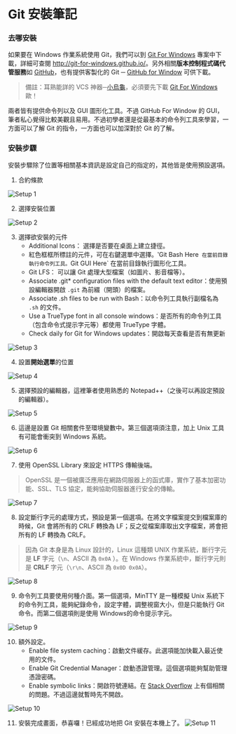 # Git 安裝筆記
### 去哪安裝
如果要在 Windows 作業系統使用 Git，我們可以到 [Git For Windows](http://git-scm.com/download/win '進去後，下載即自動開始') 專案中下載，詳細可查閱 <http://git-for-windows.github.io/>。另外相關**版本控制程式碼代管服務**如 [GitHub](https://github.com/ "前去 GitHub")，也有提供客製化的 Git ─ [GitHub for Window](https://desktop.github.com/ "前去 GitHub for Window" ) 可供下載。

>  備註：耳熟能詳的 VCS 神器─[小烏龜](http://code.google.com/p/tortoisegit/ "前去小烏龜下載")，必須要先下載 [Git For Windows](http://git-scm.com/download/win '進去後，下載即自動開始') 歐！

兩者皆有提供命令列以及 GUI 圖形化工具。不過 GitHub For Window 的 GUI，筆者私心覺得比較美觀且易用。不過初學者還是從最基本的命令列工具來學習，一方面可以了解 Git 的指令，一方面也可以加深對於 Git 的了解。

### 安裝步驟
安裝步驟除了位置等相關基本資訊是設定自己的指定的，其他皆是使用預設選項。

1. 合約條款

![Setup 1](/1_Basic/Git/Image/1_GitSetup1.png "Setup 1")

2. 選擇安裝位置

![Setup 2](/1_Basic/Git/Image/1_GitSetup2.png "Setup 2")

3. 選擇欲安裝的元件
    * Additional Icons： 選擇是否要在桌面上建立捷徑。
    * 紅色框框所標註的元件，可在右鍵選單中選擇。‵Git Bash Here` 在當前目錄執行命令列工具。`Git GUI Here` 在當前目錄執行圖形化工具。
    * Git LFS： 可以讓 Git 處理大型檔案（如圖片、影音檔等）。
    * Associate .git* configuration files with the default text editor：使用預設編輯器開啟 `.git` 為前綴（開頭）的檔案。
    * Associate .sh files to be run with Bash：以命令列工具執行副檔名為 `.sh` 的文件。
    * Use a TrueType font in all console windows：是否所有的命令列工具（包含命令式提示字元等）都使用 TrueType 字體。
    * Check daily for Git for Windows updates：開啟每天查看是否有無更新

![Setup 3](/1_Basic/Git/Image/1_GitSetup3.png "Setup 3")

4. 設置**開始選單**的位置

![Setup 4](/1_Basic/Git/Image/1_GitSetup4.png "Setup 4")


5. 選擇預設的編輯器，這裡筆者使用熟悉的 Notepad++（之後可以再設定預設的編輯器）。

![Setup 5](/1_Basic/Git/Image/1_GitSetup5.png "Setup 5")

6. 這邊是設置 Git 相關套件至環境變數中。第三個選項須注意，加上 Unix 工具有可能會衝突到 Windows 系統。

![Setup 6](/1_Basic/Git/Image/1_GitSetup6.png "Setup 6")

7. 使用 OpenSSL Library 來設定 HTTPS 傳輸後端。

> OpenSSL 是一個被廣泛應用在網路伺服器上的函式庫，實作了基本加密功能、SSL、TLS 協定，能夠協助伺服器進行安全的傳輸。

![Setup 7](/1_Basic/Git/Image/1_GitSetup7.png "Setup 7")

8. 設定斷行字元的處理方式，預設是第一個選項。在將文字檔案提交到檔案庫的時候，Git 會將所有的 CRLF 轉換為 LF；反之從檔案庫取出文字檔案，將會把所有的 LF 轉換為 CRLF。

> 因為 Git 本身是為 Linux 設計的，Linux 這種類 UNIX 作業系統，斷行字元是 **LF** 字元（`\n`、ASCII 為 `0x0A` ）。在 Windows 作業系統中，斷行字元則是 **CRLF** 字元（`\r\n`、ASCII 為 `0x0D 0x0A`）。

![Setup 8](/1_Basic/Git/Image/1_GitSetup8.png "Setup 8")

9. 命令列工具要使用何種介面。第一個選項，MinTTY 是一種模擬 Unix 系統下的命令列工具，能夠紀錄命令，設定字體，調整視窗大小，但是只能執行 Git 命令。而第二個選項則是使用 Windows的命令提示字元。

![Setup 9](/1_Basic/Git/Image/1_GitSetup9.png "Setup 9")

10. 額外設定。
    * Enable file system caching：啟動文件緩存。此選項能加快載入最近使用的文件。
    * Enable Git Credential Manager：啟動憑證管理。這個選項能夠幫助管理憑證密碼。
    * Enable symbolic links：開啟符號連結。在 [Stack Overflow](https://stackoverflow.com/questions/5917249/git-symlinks-in-windows/16754068#16754068) 上有個相關的問題。不過這邊就暫時先不開啟。

![Setup 10](/1_Basic/Git/Image/1_GitSetup1.png "Setup 10")

11. 安裝完成畫面，恭喜囉！已經成功地把 Git 安裝在本機上了。
![Setup 11](/1_Basic/Git/Image/1_GitSetup11.png "Setup 11")







